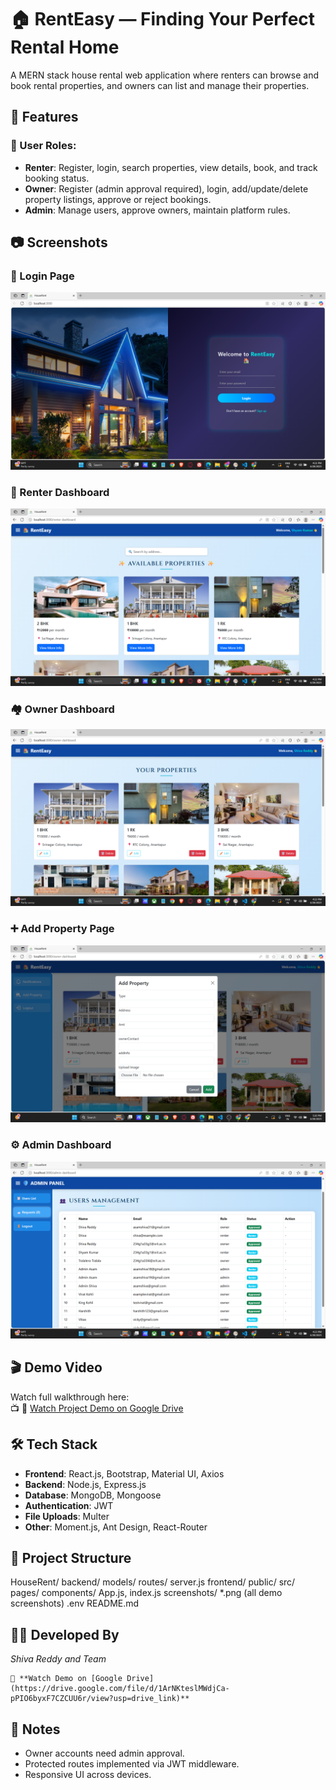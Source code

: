 # 🏠 RentEasy — Finding Your Perfect Rental Home

A MERN stack house rental web application where renters can browse and book rental properties, and owners can list and manage their properties.


## 🚀 Features

### 👤 User Roles:
- **Renter**: Register, login, search properties, view details, book, and track booking status.
- **Owner**: Register (admin approval required), login, add/update/delete property listings, approve or reject bookings.
- **Admin**: Manage users, approve owners, maintain platform rules.

## 📷 Screenshots

### 🔐 Login Page
![Login Page](./frontend/screenshots/login-page.png)

### 📝 Renter Dashboard
![Renter Dashboard](./frontend/screenshots/renter-page.png)

### 🏘️ Owner Dashboard
![Owner Dashboard](./frontend/screenshots/owner-page.png)

### ➕ Add Property Page
![Add Property](./frontend/screenshots/add-property.png)

### ⚙️ Admin Dashboard
![Admin Page](./frontend/screenshots/admin-page.png)


## 🎬 Demo Video

Watch full walkthrough here:  
📺 🎥 [Watch Project Demo on Google Drive](https://drive.google.com/file/d/1ArNKteslMWdjCa-pPIO6byxF7CZCUU6r/view?usp=drive_link)



## 🛠️ Tech Stack

- **Frontend**: React.js, Bootstrap, Material UI, Axios
- **Backend**: Node.js, Express.js
- **Database**: MongoDB, Mongoose
- **Authentication**: JWT
- **File Uploads**: Multer
- **Other**: Moment.js, Ant Design, React-Router


## 📁 Project Structure

HouseRent/
backend/
models/
routes/
server.js
frontend/
public/
src/
pages/
components/
App.js, index.js
screenshots/
*.png (all demo screenshots)
.env
README.md




## 🧑‍💻 Developed By

   *Shiva Reddy and Team*

    🎥 **Watch Demo on [Google Drive](https://drive.google.com/file/d/1ArNKteslMWdjCa-pPIO6byxF7CZCUU6r/view?usp=drive_link)**



## 📌 Notes

- Owner accounts need admin approval.
- Protected routes implemented via JWT middleware.
- Responsive UI across devices.